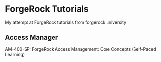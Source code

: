 # ForgeRock Tutorials

My attempt at ForgeRock tutorials from forgerock university

## Access Manager

AM-400-SP: ForgeRock Access Management: Core Concepts (Self-Paced Learning)
